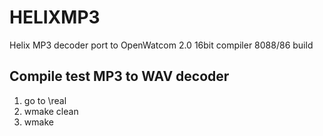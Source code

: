 # HELIXMP3
 Helix MP3 decoder 
 port to OpenWatcom 2.0 16bit compiler
 8088/86 build
 
 ## Compile test MP3 to WAV decoder
 1) go to \real
 2) wmake clean
 3) wmake
